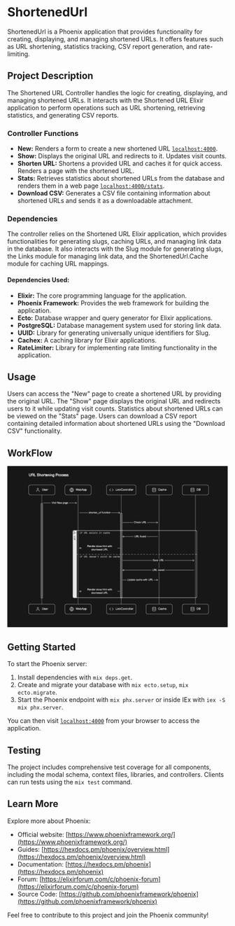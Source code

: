 # ShortenedUrl

ShortenedUrl is a Phoenix application that provides functionality for creating, displaying, and managing shortened URLs. It offers features such as URL shortening, statistics tracking, CSV report generation, and rate-limiting.

## Project Description

The Shortened URL Controller handles the logic for creating, displaying, and managing shortened URLs. It interacts with the Shortened URL Elixir application to perform operations such as URL shortening, retrieving statistics, and generating CSV reports.

### Controller Functions

- **New:** Renders a form to create a new shortened URL [`localhost:4000`](http://localhost:4000).
- **Show:** Displays the original URL and redirects to it. Updates visit counts.
- **Shorten URL:** Shortens a provided URL and caches it for quick access. Renders a page with the shortened URL.
- **Stats:** Retrieves statistics about shortened URLs from the database and renders them in a web page [`localhost:4000/stats`](http://localhost:4000/stats).
- **Download CSV:** Generates a CSV file containing information about shortened URLs and sends it as a downloadable attachment.

### Dependencies

The controller relies on the Shortened URL Elixir application, which provides functionalities for generating slugs, caching URLs, and managing link data in the database. It also interacts with the Slug module for generating slugs, the Links module for managing link data, and the ShortenedUrl.Cache module for caching URL mappings.

#### Dependencies Used:

- **Elixir:** The core programming language for the application.
- **Phoenix Framework:** Provides the web framework for building the application.
- **Ecto:** Database wrapper and query generator for Elixir applications.
- **PostgreSQL:** Database management system used for storing link data.
- **UUID:** Library for generating universally unique identifiers for Slug.
- **Cachex:** A caching library for Elixir applications.
- **RateLimiter:** Library for implementing rate limiting functionality in the application.

## Usage 
Users can access the "New" page to create a shortened URL by providing the original URL.
The "Show" page displays the original URL and redirects users to it while updating visit counts.
Statistics about shortened URLs can be viewed on the "Stats" page.
Users can download a CSV report containing detailed information about shortened URLs using the "Download CSV" functionality.

## WorkFlow
![alt text](image.png)

## Getting Started

To start the Phoenix server:

1. Install dependencies with `mix deps.get`.
2. Create and migrate your database with `mix ecto.setup`, `mix ecto.migrate`.
3. Start the Phoenix endpoint with `mix phx.server` or inside IEx with `iex -S mix phx.server`.

You can then visit [`localhost:4000`](http://localhost:4000) from your browser to access the application.

## Testing

The project includes comprehensive test coverage for all components, including the modal schema, context files, libraries, and controllers. Clients can run tests using the `mix test` command.

## Learn More

Explore more about Phoenix:

- Official website: [https://www.phoenixframework.org/](https://www.phoenixframework.org/)
- Guides: [https://hexdocs.pm/phoenix/overview.html](https://hexdocs.pm/phoenix/overview.html)
- Documentation: [https://hexdocs.pm/phoenix](https://hexdocs.pm/phoenix)
- Forum: [https://elixirforum.com/c/phoenix-forum](https://elixirforum.com/c/phoenix-forum)
- Source Code: [https://github.com/phoenixframework/phoenix](https://github.com/phoenixframework/phoenix)

Feel free to contribute to this project and join the Phoenix community!
